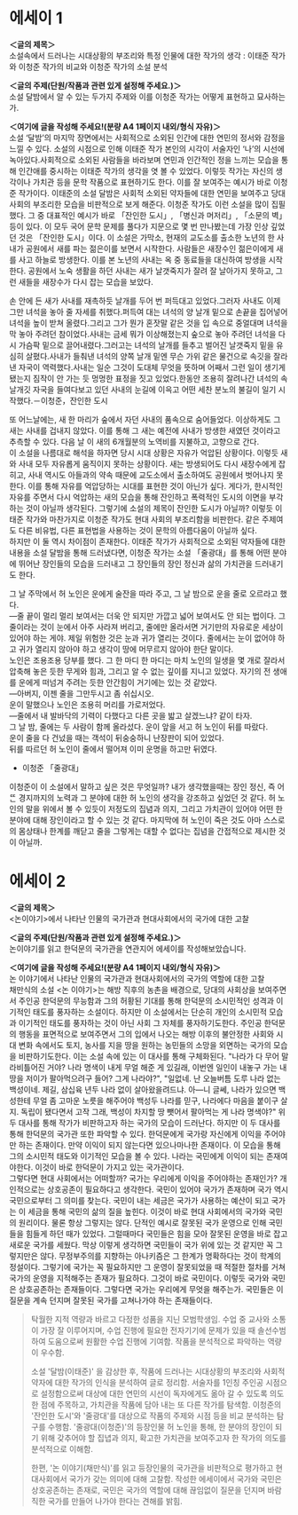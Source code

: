 
# 에세이 1

**＜글의 제목＞**  
소설속에서 드러나는 시대상황의 부조리와 특정 인물에 대한 작가의 생각 : 이태준 작가와 이청준 작가의 비교와 이청준 작가의 소설 분석  
  
**＜글의 주제(단원/작품과 관련 있게 설정해 주세요.)＞**  
소설 달밤에서 알 수 있는 두가지 주제와 이를 이청준 작가는 어떻게 표현하고 묘사하는가.  
  
**＜여기에 글을 작성해 주세요!(분량 A4 1페이지 내외/형식 자유)＞**  
소설 ‘달밤’의 마지막 장면에서는 사회적으로 소외된 인간에 대한 연민의 정서와 감정을 느낄 수 있다. 소설의 시점으로 인해 이태준 작가 본인의 시각이 서술자인 ‘나’의 시선에 녹아있다.사회적으로 소외된 사람들을 바라보며 연민과 인간적인 정을 느끼는 모습을 통해 인간애를 중시하는 이태준 작가의 생각을 엿 볼 수 있었다. 이렇듯 작가는 자신의 생각이나 가치관 등을 문학 작품으로 표현하기도 한다. 이를 잘 보여주는 예시가 바로 이청준 작가이다. 이태준의 소설 달밤은 사회적 소외된 약자들에 대한 연민을 보여주고 당대 사회의 부조리한 모습을 비판적으로 보게 해준다. 이청준 작가도 이런 소설을 많이 집필했다. 그 중 대표적인 예시가 바로 「잔인한 도시」, 「병신과 머저리」, 「소문의 벽」 등이 있다. 이 모두 국어 문학 문제를 풀다가 지문으로 몇 번 만나봤는데 가장 인상 깊었던 것은 「잔인한 도시」이다. 이 소설은 가막소, 현재의 교도소를 출소한 노년의 한 사내가 공원에서 새를 파는 젊은이를 보면서 시작한다. 사람들은 새장수인 젊은이에게 새를 사고 하늘로 방생한다. 이를 본 노년의 사내는 옥 중 동료들을 대신하여 방생을 시작한다. 공원에서 노숙 생활을 하던 사내는 새가 날갯죽지가 잘려 잘 날아가지 못하고, 그런 새들을 새장수가 다시 잡는 모습을 보았다.  
  
손 안에 든 새가 사내를 재촉하듯 날개를 두어 번 퍼득대고 있었다.그러자 사내도 이제 그만 녀석을 놓아 줄 자세를 취했다.퍼득여 대는 녀석의 양 날개 밑으로 손끝을 집어넣어 녀석을 높이 받쳐 올렸다.그리고 그가 뭔가 혼잣말 같은 것을 입 속으로 중얼대며 녀석을 막 놓아 주려던 참이었다.사내는 금세 뭐가 이상해졌는지 숲으로 놓아 주려던 녀석을 다시 가슴팍 밑으로 끌어내렸다.그러고는 녀석의 날개를 들추고 벌어진 날갯죽지 밑을 유심히 살폈다.사내가 들춰낸 녀석의 양쪽 날개 밑엔 무슨 가위 같은 물건으로 속깃을 잘라낸 자국이 역력했다.사내는 일순 그것이 도대체 무엇을 뜻하며 어째서 그런 일이 생기게 됐는지 짐작이 안 가는 듯 멍멍한 표정을 짓고 있었다.한동안 조용히 잘려나간 녀석의 속날개깃 자국을 들여다보고 있던 사내의 눈길에 이윽고 어떤 세찬 분노의 불길이 일기 시작했다.－이청준，잔인한 도시  
  
또 어느날에는, 새 한 마리가 숲에서 자던 사내의 품속으로 숨어들었다. 이상하게도 그 새는 사내를 겁내지 않았다. 이를 통해 그 새는 예전에 사내가 방생한 새였던 것이라고 추측할 수 있다. 다음 날 이 새의 6개월분의 노역비를 지불하고, 고향으로 간다.  
이 소설을 나름대로 해석을 하자면 당시 시대 상황은 자유가 억압된 상황이다. 이렇듯 새와 사내 모두 자유롭게 움직이지 못하는 상황이다. 새는 방생되어도 다시 새장수에게 잡히고, 사내 역시도 아들과의 약속 때문에 교도소에서 출소하여도 공원에서 벗어나지 못한다. 이를 통해 자유를 억압당하는 시대를 표현한 것이 아닌가 싶다. 게다가, 한시적인 자유를 주면서 다시 억압하는 새의 모습을 통해 잔인하고 폭력적인 도시의 이면을 부각하는 것이 아닐까 생각된다. 그렇기에 소설의 제목이 잔인한 도시가 아닐까? 이렇듯 이태준 작가와 마찬가지로 이청준 작가도 현대 사회의 부조리함을 비판한다. 같은 주제여도 다른 비유법, 다른 표현법을 사용하는 것이 문학의 아름다움이 아닐까 싶다.  
하지만 이 둘 역시 차이점이 존재한다. 이태준 작가가 사회적으로 소외된 약자들에 대한 내용을 소설 달밤을 통해 드러냈다면, 이청준 작가는 소설 「줄광대」를 통해 어떤 분야에 뛰어난 장인들의 모습을 드러내고 그 장인들의 장인 정신과 삶의 가치관을 드러내기도 한다.  
  
그 날 주막에서 허 노인은 운에게 술잔을 따라 주고, 그 날 밤으로 운을 줄로 오르라고 했다.  
―줄 끝이 멀리 멀리 보여서는 더욱 안 되지만 가깝고 넓어 보여서도 안 되는 법이다. 그 줄이라는 것이 눈에서 아주 사라져 버리고, 줄에만 올라서면 거기만의 자유로운 세상이 있어야 하는 게야. 제일 위험한 것은 눈과 귀가 열리는 것이다. 줄에서는 눈이 없어야 하고 귀가 열리지 않아야 하고 생각이 땅에 머무르지 않아야 한단 말이다.  
노인은 조용조용 당부를 했다. 그 한 마디 한 마디는 마치 노인의 일생을 몇 개로 잘라서 압축해 놓은 듯한 무게와 힘과, 그리고 알 수 없는 깊이를 지니고 있었다. 자기의 전 생애를 운에게 떠넘겨 주려는 듯한 안간힘이 거기에는 있는 것 같았다.  
―아버지, 이젠 줄을 그만두시고 좀 쉬십시오.  
운이 말했으나 노인은 조용히 머리를 가로저었다.  
―줄에서 내 발바닥의 기력이 다했다고 다른 곳을 밟고 살겠느냐? 같이 타자.  
그 날 밤, 줄에는 두 사람이 함께 올라섰다. 운이 앞을 서고 허 노인이 뒤를 따랐다.  
운이 줄을 다 건넜을 때는 객석이 뒤숭숭하니 난장판이 되어 있었다.  
뒤를 따르던 허 노인이 줄에서 떨어져 이미 운명을 하고만 뒤였다.  
- 이청준 「줄광대」  
  
이청준이 이 소설에서 말하고 싶은 것은 무엇일까? 내가 생각했을때는 장인 정신, 즉 어ᄄᅠᆫ 경지까지의 노력과 그 분야에 대한 허 노인의 생각을 강조하고 싶었던 것 같다. 허 노인의 말을 위에서 볼 수 있듯이 저정도의 집념과 의지, 그리고 가치관이 있어야 어떤 한 분야에 대해 장인이라고 할 수 있는 것 같다. 마지막에 허 노인이 죽은 것도 아마 스스로의 몸상태나 한계를 깨닫고 줄을 그렇게는 대할 수 없다는 집념을 간접적으로 제시한 것이 아닐까.


# 에세이 2

**＜글의 제목＞**  
<논이야기>에서 나타난 인물의 국가관과 현대사회에서의 국가에 대한 고찰  
  
**＜글의 주제(단원/작품과 관련 있게 설정해 주세요.)＞**  
논이야기를 읽고 한덕문의 국가관을 연관지어 에세이를 작성해보았습니다.  
  
**＜여기에 글을 작성해 주세요!(분량 A4 1페이지 내외/형식 자유)＞**  
논 이야기에서 나타난 인물의 국가관과 현대사회에서의 국가의 역할에 대한 고찰  
채만식의 소설 <논 이야기>는 해방 직후의 농촌을 배경으로, 당대의 사회상을 보여주면서 주인공 한덕문의 무능함과 그의 허황된 기대를 통해 한덕문의 소시민적인 성격과 이기적인 태도를 풍자하는 소설이다. 하지만 이 소설에서는 단순히 개인의 소시민적 모습과 이기적인 태도를 풍자하는 것이 아닌 사회 그 자체를 풍자하기도한다. 주인공 한덕문의 행동을 표면적으로 보여주면서 그의 입에서 나오는 해방 이후의 불안정한 사회와 시대 변화 속에서도 토지, 농사를 지을 땅을 원하는 농민들의 소망을 외면하는 국가의 모습을 비판하기도한다. 이는 소설 속에 있는 이 대사를 통해 구체화된다. "나라가 다 무어 말라비틀어진 거야? 나라 명색이 내게 무얼 해준 게 있길래, 이번엔 일인이 내놓구 가는 내 땅을 저이가 팔아먹으려구 들어? 그게 나라야?", "일없네. 난 오늘버틈 도루 나라 없는 백성이네. 제길, 삼십육 년두 나라 없이 살아왔을려드냐. 아―니 글쎄, 나라가 있으면 백성한테 무얼 좀 고마운 노릇을 해주어야 백성두 나라를 믿구, 나라에다 마음을 붙이구 살지. 독립이 됐다면서 고작 그래, 백성이 차지할 땅 뺏어서 팔아먹는 게 나라 명색야?" 위 두 대사를 통해 작가가 비판하고자 하는 국가의 모습이 드러난다. 하지만 이 두 대사를 통해 한덕문의 국가관 또한 파악할 수 있다. 한덕문에게 국가랑 자신에게 이익을 주어야만 하는 존재이다. 만약 이익이 되지 않는다면 있으나마나한 존재이다. 이 모습을 통해 그의 소시민적 태도와 이기적인 모습을 볼 수 있다. 나라는 국민에게 이익이 되는 존재여야한다. 이것이 바로 한덕문이 가지고 있는 국가관이다.  
그렇다면 현대 사회에서는 어떠할까? 국가는 우리에게 이익을 주어야하는 존재인가? 개인적으로는 상호공존이 필요하다고 생각한다. 국민이 있어야 국가가 존재하며 국가 역시 국민으로부터 그 의미를 찾는다. 국민이 내는 세금은 국가가 사용하는 예산이 되고 국가는 이 세금을 통해 국민의 삶의 질을 높힌다. 이것이 바로 현대 사회에서의 국가와 국민의 원리이다. 물론 항상 그렇지는 않다. 단적인 예시로 잘못된 국가 운영으로 인해 국민들을 힘들게 하던 때가 있었다. 그럴때마다 국민들은 힘을 모아 잘못된 운영을 바로 잡고 새로운 국가를 세웠다. 막상 이렇게 생각하면 국민들이 국가 위에 있는 것 같지만 꼭 그렇지만은 않다. 무정부주의를 지향하는 아나키즘은 그 한계가 명확하다는 것이 학계의 정설이다. 그렇기에 국가는 꼭 필요하지만 그 운영이 잘못되었을 때 적절한 절차를 거쳐 국가의 운영을 지적해주는 존재가 필요하다. 그것이 바로 국민이다. 이렇듯 국가와 국민은 상호공존하는 존재들이다. 그렇다면 국가는 우리에게 무엇을 해주는가. 국민들은 이 질문을 계속 던지며 잘못된 국가를 고쳐나가야 하는 존재들이다.




> 탁월한 지적 역량과 바르고 다정한 성품을 지닌 모범학생임. 수업 중 교사와 소통이 가장 잘 이루어지며, 수업 진행에 필요한 전자기기에 문제가 있을 때 솔선수범하여 도움으로써 원활한 수업 진행에 기여함. 작품을 분석적으로 파악하는 역량이 우수함.
> 
> 소설 '달밤(이태준)' 을 감상한 후, 작품에 드러나는 시대상황의 부조리와 사회적 약자에 대한 작가의 인식을 분석하여 글로 정리함. 서술자를 1인칭 주인공 시점으로 설정함으로써 대상에 대한 연민의 시선이 독자에게도 옮아 갈 수 있도록 의도한 점에 주목하고, 가치관을 작품에 담아 내는 또 다른 작가를 탐색함. 이청준의 '잔인한 도시'와 '줄광대'를 대상으로 작품의 주제와 시점 등을 비교 분석하는 탐구를 수행함. '줄광대(이청준)'의 등장인물 허 노인을 통해, 한 분야의 장인이 되기 위해 갖추어야 할 집녑과 의지, 확고한 가치관을 보여주고자 한 작가의 의도를 분석적으로 이해함. 
> 
> 한편, '논 이야기(채만식)'를 읽고 등장인물의 국가관을 비판적으로 평가하고 현대사회에서 국가가 갖는 의미에 대해 고찰함. 작성한 에세이에서 국가와 국민은 상호공존하는 존재로, 국민은 국가의 역할에 대해 끊임없이 질문을 던지며 바람직한 국가를 만들어 나가야 한다는 견해를 밝힘.  